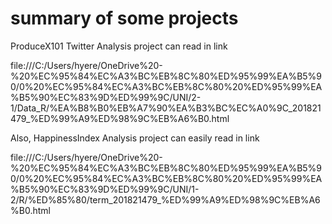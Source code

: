 # summary of some projects

ProduceX101 Twitter Analysis project can read in link 

file:///C:/Users/hyere/OneDrive%20-%20%EC%95%84%EC%A3%BC%EB%8C%80%ED%95%99%EA%B5%90/0%20%EC%95%84%EC%A3%BC%EB%8C%80%20%ED%95%99%EA%B5%90%EC%83%9D%ED%99%9C/UNI/2-1/Data_R/%EA%B8%B0%EB%A7%90%EA%B3%BC%EC%A0%9C_201821479_%ED%99%A9%ED%98%9C%EB%A6%B0.html


Also, HappinessIndex Analysis project can easily read in link 

file:///C:/Users/hyere/OneDrive%20-%20%EC%95%84%EC%A3%BC%EB%8C%80%ED%95%99%EA%B5%90/0%20%EC%95%84%EC%A3%BC%EB%8C%80%20%ED%95%99%EA%B5%90%EC%83%9D%ED%99%9C/UNI/1-2/R/%ED%85%80/term_201821479_%ED%99%A9%ED%98%9C%EB%A6%B0.html
